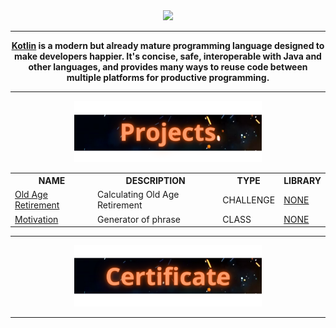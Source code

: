 <div align="center">

<img src="./Assets/strip.gif">

<hr>

<p align="center"><strong><a href="https://kotlinlang.org/">Kotlin</a> is a modern but already mature programming language designed to make developers happier. It's concise, safe, interoperable with Java and other languages, and provides many ways to reuse code between multiple platforms for productive programming.</strong><p>

<hr>

<img src="./Assets/projects.png" width="300px">

<table>
  <tr>
    <th>NAME</th>
    <th>DESCRIPTION</th>
    <th>TYPE</th>
    <th>LIBRARY</th>
  </tr>

  <tr>
    <td><a href="https://github.com/JhonatanBS/Kotlin/tree/main/Projects/oldAgeRetirement" target="_blank">Old Age Retirement</a></td>
    <td>Calculating Old Age Retirement</td>
    <td>CHALLENGE</td>
    <td><a href="">NONE</a></td>
  </tr>
  <tr>
    <td><a href="https://github.com/JhonatanBS/Kotlin/tree/main/Projects/Motivation" target="_blank">Motivation</a></td>
    <td>Generator of phrase</td>
    <td>CLASS</td>
    <td><a href="">NONE</a></td>
  </tr>
</table>

<hr>

<img src="./Assets/certificate.png" width="300px">

<hr>

</div>
